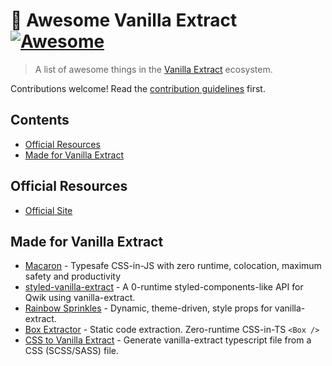 # 🧁 Awesome Vanilla Extract [![Awesome](https://awesome.re/badge.svg)](https://awesome.re)

> A list of awesome things in the [Vanilla Extract](https://vanilla-extract.style) ecosystem.

Contributions welcome! Read the [contribution guidelines](contributing.md) first.

## Contents

<!--toc:start-->

- [Official Resources](#official-resources)
- [Made for Vanilla Extract](#made-for-vanilla-extract)
<!--toc:end-->

## Official Resources

- [Official Site](http://vanilla-extract.style)

## Made for Vanilla Extract

- [Macaron](https://macaron.js.org/) - Typesafe CSS-in-JS with zero runtime, colocation, maximum safety and productivity
- [styled-vanilla-extract](https://github.com/wmertens/styled-vanilla-extract) - A 0-runtime styled-components-like API for Qwik using vanilla-extract.
- [Rainbow Sprinkles](https://github.com/wayfair/rainbow-sprinkles) - Dynamic, theme-driven, style props for vanilla-extract.
- [Box Extractor](https://github.com/astahmer/box-extractor) - Static code extraction. Zero-runtime CSS-in-TS `<Box />`
- [CSS to Vanilla Extract](https://css-to-vanilla-extract.netlify.app/) - Generate vanilla-extract typescript file from a CSS (SCSS/SASS) file.
